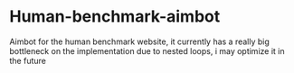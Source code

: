 # Human-benchmark-aimbot
Aimbot for the human benchmark website, it currently has a really big bottleneck on the implementation due to nested loops, i may optimize it in the future
